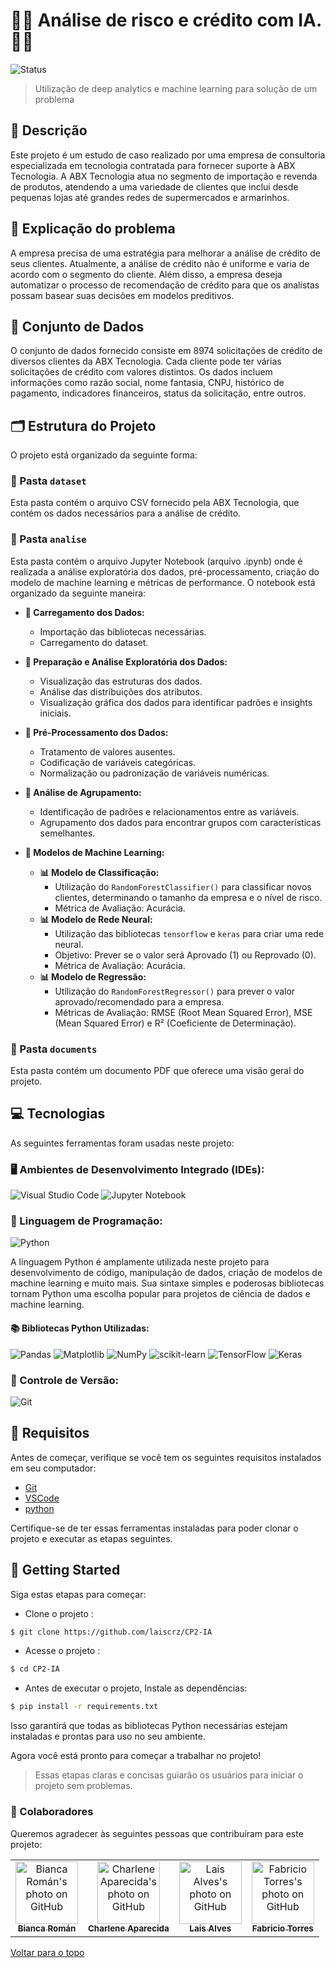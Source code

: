 # 👨‍💻 Análise de risco e crédito com IA.👩‍💻
![Status](https://img.shields.io/badge/STATUS-%20CONCLUIDO-green?style=for-the-badge)

> Utilização de deep analytics e machine learning para solução de um problema

## 📌 Descrição
Este projeto é um estudo de caso realizado por uma empresa de consultoria especializada em tecnologia contratada para fornecer suporte à ABX Tecnologia. A ABX Tecnologia atua no segmento de importação e revenda de produtos, atendendo a uma variedade de clientes que inclui desde pequenas lojas até grandes redes de supermercados e armarinhos.

## 📄 Explicação do problema

A empresa precisa de uma estratégia para melhorar a análise de crédito de seus clientes. Atualmente, a análise de crédito não é uniforme e varia de acordo com o segmento do cliente. Além disso, a empresa deseja automatizar o processo de recomendação de crédito para que os analistas possam basear suas decisões em modelos preditivos.

## 🎲 Conjunto de Dados
O conjunto de dados fornecido consiste em 8974 solicitações de crédito de diversos clientes da ABX Tecnologia. Cada cliente pode ter várias solicitações de crédito com valores distintos. Os dados incluem informações como razão social, nome fantasia, CNPJ, histórico de pagamento, indicadores financeiros, status da solicitação, entre outros.

## 🗂️ Estrutura do Projeto

O projeto está organizado da seguinte forma:

### 📂 Pasta `dataset`
Esta pasta contém o arquivo CSV fornecido pela ABX Tecnologia, que contém os dados necessários para a análise de crédito.

### 📂 Pasta `analise`
Esta pasta contém o arquivo Jupyter Notebook (arquivo .ipynb) onde é realizada a análise exploratória dos dados, pré-processamento, criação do modelo de machine learning e métricas de performance. O notebook está organizado da seguinte maneira:

- **🧩 Carregamento dos Dados:** 
  - Importação das bibliotecas necessárias.
  - Carregamento do dataset.

- **🧩 Preparação e Análise Exploratória dos Dados:** 
  - Visualização das estruturas dos dados.
  - Análise das distribuições dos atributos.
  - Visualização gráfica dos dados para identificar padrões e insights iniciais.

- **🧩 Pré-Processamento dos Dados:** 
  - Tratamento de valores ausentes.
  - Codificação de variáveis categóricas.
  - Normalização ou padronização de variáveis numéricas.

- **🧩 Análise de Agrupamento:** 
  - Identificação de padrões e relacionamentos entre as variáveis.
  - Agrupamento dos dados para encontrar grupos com características semelhantes.

- **🧩 Modelos de Machine Learning:**
  - **📊 Modelo de Classificação:**
    - Utilização do `RandomForestClassifier()` para classificar novos clientes, determinando o tamanho da empresa e o nível de risco.
    - Métrica de Avaliação: Acurácia.
  - **📊 Modelo de Rede Neural:**
    - Utilização das bibliotecas `tensorflow` e `keras` para criar uma rede neural.
    - Objetivo: Prever se o valor será Aprovado (1) ou Reprovado (0).
    - Métrica de Avaliação: Acurácia.
  - **📊 Modelo de Regressão:**
    - Utilização do `RandomForestRegressor()` para prever o valor aprovado/recomendado para a empresa.
    - Métricas de Avaliação: RMSE (Root Mean Squared Error), MSE (Mean Squared Error) e R² (Coeficiente de Determinação).

### 📂 Pasta `documents`
Esta pasta contém um documento PDF que oferece uma visão geral do projeto. 

## 💻 Tecnologias

As seguintes ferramentas foram usadas neste projeto:

### 🖥️ Ambientes de Desenvolvimento Integrado (IDEs):
![Visual Studio Code](https://img.shields.io/badge/Visual%20Studio%20Code-0078d7.svg?style=for-the-badge&logo=visual-studio-code&logoColor=white)
![Jupyter Notebook](https://img.shields.io/badge/jupyter-%23FA0F00.svg?style=for-the-badge&logo=jupyter&logoColor=white)

### 🐍 Linguagem de Programação:
![Python](https://img.shields.io/badge/Python-3776AB?style=for-the-badge&logo=python&logoColor=white)

A linguagem Python é amplamente utilizada neste projeto para desenvolvimento de código, manipulação de dados, criação de modelos de machine learning e muito mais. Sua sintaxe simples e poderosas bibliotecas tornam Python uma escolha popular para projetos de ciência de dados e machine learning.

#### 📚 Bibliotecas Python Utilizadas:
![Pandas](https://img.shields.io/badge/pandas-%23150458.svg?style=for-the-badge&logo=pandas&logoColor=white)
![Matplotlib](https://img.shields.io/badge/Matplotlib-%23ffffff.svg?style=for-the-badge&logo=Matplotlib&logoColor=black)
![NumPy](https://img.shields.io/badge/numpy-%23013243.svg?style=for-the-badge&logo=numpy&logoColor=white)
![scikit-learn](https://img.shields.io/badge/scikit--learn-%23F7931E.svg?style=for-the-badge&logo=scikit-learn&logoColor=white)
![TensorFlow](https://img.shields.io/badge/TensorFlow-%23FF6F00.svg?style=for-the-badge&logo=TensorFlow&logoColor=white)
![Keras](https://img.shields.io/badge/Keras-%23D00000.svg?style=for-the-badge&logo=Keras&logoColor=white)

### 🧭 Controle de Versão:
![Git](https://img.shields.io/badge/Git-F05032?style=for-the-badge&logo=git&logoColor=white)

## 🧾 Requisitos

Antes de começar, verifique se você tem os seguintes requisitos instalados em seu computador:

- [Git](https://git-scm.com)
- [VSCode](https://code.visualstudio.com/)
- [python](https://www.python.org/downloads/)

Certifique-se de ter essas ferramentas instaladas para poder clonar o projeto e executar as etapas seguintes.

## :checkered_flag: Getting Started

Siga estas etapas para começar:

- Clone o projeto :
```bash
$ git clone https://github.com/laiscrz/CP2-IA
```
- Acesse o projeto :
```bash
$ cd CP2-IA
```
- Antes de executar o projeto, Instale as dependências:
```bash
$ pip install -r requirements.txt
```
Isso garantirá que todas as bibliotecas Python necessárias estejam instaladas e prontas para uso no seu ambiente.

Agora você está pronto para começar a trabalhar no projeto!

> Essas etapas claras e concisas guiarão os usuários para iniciar o projeto sem problemas.

### 🤝 Colaboradores

Queremos agradecer às seguintes pessoas que contribuíram para este projeto:

<table>
  <tr>
        <td align="center">
      <a href="https://github.com/biancaroman">
        <img src="https://avatars.githubusercontent.com/u/128830935?v=4" width="100px;" border-radius='50%' alt="Bianca Román's photo on GitHub"/><br>
        <sub>
          <b>Bianca Román</b>
        </sub>
      </a>
    </td>
    <td align="center">
      <a href="https://github.com/charlenefialho">
        <img src="https://avatars.githubusercontent.com/u/94643076?v=4" width="100px;" border-radius='50%' alt="Charlene Aparecida's photo on GitHub"/><br>
        <sub>
          <b>Charlene Aparecida</b>
        </sub>
      </a>
    </td>
    <td align="center">
      <a href="https://github.com/laiscrz">
        <img src="https://avatars.githubusercontent.com/u/133046134?v=4" width="100px;" alt="Lais Alves's photo on GitHub"/><br>
        <sub>
          <b>Lais Alves</b>
        </sub>
      </a>
    </td>
     <td align="center">
      <a href="https://github.com/Fabs0602">
        <img src="https://avatars.githubusercontent.com/u/111320639?v=4" width="100px;" border-radius='50%' alt="Fabricio Torres's photo on GitHub"/><br>
        <sub>
          <b>Fabricio Torres</b>
        </sub>
      </a>
    </td>
  </tr>
</table>

<a href="#top">Voltar para o topo</a>
